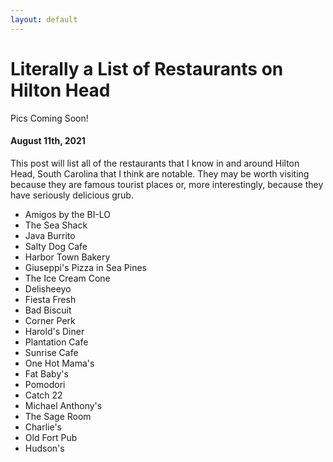 ```yaml
---
layout: default
---
```


# Literally a List of Restaurants on Hilton Head

Pics Coming Soon!
#### August 11th, 2021

This post will list all of the restaurants that I know in and around Hilton Head, South Carolina that I think are notable. They may be worth visiting because they are famous tourist places or, more interestingly, because they have seriously delicious grub.

- Amigos by the BI-LO
- The Sea Shack
- Java Burrito
- Salty Dog Cafe
- Harbor Town Bakery
- Giuseppi's Pizza in Sea Pines
- The Ice Cream Cone
- Delisheeyo
- Fiesta Fresh
- Bad Biscuit
- Corner Perk
- Harold's Diner
- Plantation Cafe
- Sunrise Cafe
- One Hot Mama's
- Fat Baby's
- Pomodori
- Catch 22
- Michael Anthony's
- The Sage Room
- Charlie's
- Old Fort Pub
- Hudson's
